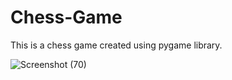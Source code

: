 # Chess-Game
This is a chess game created using pygame library.

![Screenshot (70)](https://github.com/qazalnaderi/Chess-Game/assets/118485134/edcd18f7-5b85-460a-9967-d1ad8b7ea63f)
